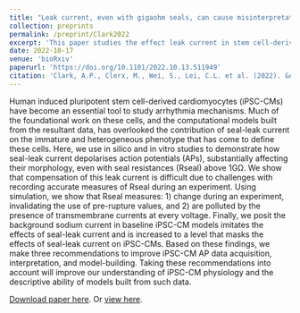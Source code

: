 ```yaml
---
title: "Leak current, even with gigaohm seals, can cause misinterpretation of stem cell-derived cardiomyocyte action potential recordings"
collection: preprints
permalink: /preprint/Clark2022
excerpt: 'This paper studies the effect leak current in stem cell-derived cardiomyocyte action potential recordings.'
date: 2022-10-17
venue: 'bioRxiv'
paperurl: 'https://doi.org/10.1101/2022.10.13.511949'
citation: 'Clark, A.P., Clerx, M., Wei, S., Lei, C.L. et al. (2022). &quot;Leak current, even with gigaohm seals, can cause misinterpretation of stem cell-derived cardiomyocyte action potential recordings.&quot; <i>bioRxiv</i>.'
---
```

Human induced pluripotent stem cell-derived cardiomyocytes (iPSC-CMs) have become an essential tool to study arrhythmia mechanisms.
Much of the foundational work on these cells, and the computational models built from the resultant data, has overlooked the contribution of seal-leak current on the immature and heterogeneous phenotype that has come to define these cells.
Here, we use in silico and in vitro studies to demonstrate how seal-leak current depolarises action potentials (APs), substantially affecting their morphology, even with seal resistances (Rseal) above 1GΩ.
We show that compensation of this leak current is difficult due to challenges with recording accurate measures of Rseal during an experiment.
Using simulation, we show that Rseal measures: 1) change during an experiment, invalidating the use of pre-rupture values, and 2) are polluted by the presence of transmembrane currents at every voltage.
Finally, we posit the background sodium current in baseline iPSC-CM models imitates the effects of seal-leak current and is increased to a level that masks the effects of seal-leak current on iPSC-CMs.
Based on these findings, we make three recommendations to improve iPSC-CM AP data acquisition, interpretation, and model-building.
Taking these recommendations into account will improve our understanding of iPSC-CM physiology and the descriptive ability of models built from such data.

[Download paper here](http://chonlei.github.io/files/Clark2022.pdf). Or [view here](https://doi.org/10.1101/2022.10.13.511949).
